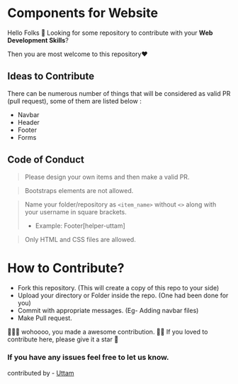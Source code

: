 # Components for Website

Hello Folks 🙌
Looking for some repository to contribute with your **Web Development Skills**?

Then you are most welcome to this repository❤


## Ideas to Contribute
There can be numerous number of things that will be considered as valid PR (pull request), 
some of them are listed below :

- Navbar
- Header
- Footer
- Forms

## Code of Conduct
> Please design your own items and then make a valid PR.

> Bootstraps elements are not allowed.

> Name your folder/repository as `<item_name>` without `<>` along with your username in square brackets.
>  * Example: Footer[helper-uttam]

> Only HTML and CSS files are allowed.

# How to Contribute?
* Fork this repository. (This will create a copy of this repo to your side)
* Upload your directory or Folder inside the repo. (One had been done for you)
* Commit with appropriate messages. (Eg- Adding navbar files)
* Make Pull request.

🙌🎉🎉 wohoooo, you made a awesome contribution. 🎉🎉
 If you loved to contribute here, please give it a star 🥶

### If you have any issues feel free to let us know.

contributed by - <a href="https://github.com/helper-uttam/">Uttam</a>
